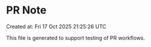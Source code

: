 # PR Note

Created at: Fri 17 Oct 2025 21:25:26 UTC

This file is generated to support testing of PR workflows.

